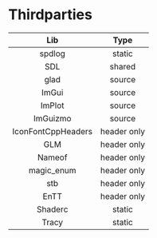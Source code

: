 # Thirdparties
|Lib|Type|
|:-:|:-:|
|spdlog|static|
|SDL|shared|
|glad|source|
|ImGui|source|
|ImPlot|source|
|ImGuizmo|source|
|IconFontCppHeaders|header only|
|GLM|header only|
|Nameof|header only|
|magic_enum|header only|
|stb|header only|
|EnTT|header only|
|Shaderc|static|
|Tracy|static|
